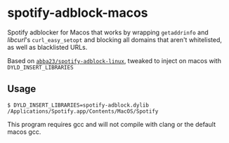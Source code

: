 # spotify-adblock-macos
Spotify adblocker for Macos that works by wrapping `getaddrinfo` and *libcurl*'s
`curl_easy_setopt` and blocking all domains that aren't whitelisted, as well as
blacklisted URLs.

Based on [`abba23/spotify-adblock-linux`](https://github.com/abba23/spotify-adblock-linux.git),
tweaked to inject on macos with `DYLD_INSERT_LIBRARIES`

## Usage
    $ DYLD_INSERT_LIBRARIES=spotify-adblock.dylib /Applications/Spotify.app/Contents/MacOS/Spotify

This program requires gcc and will not compile with clang or the default macos gcc.